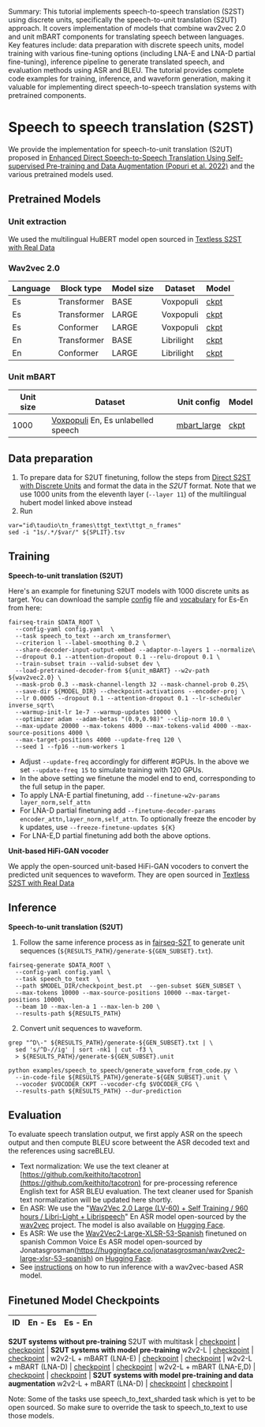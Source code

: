 Summary: This tutorial implements speech-to-speech translation (S2ST) using discrete units, specifically the speech-to-unit translation (S2UT) approach. It covers implementation of models that combine wav2vec 2.0 and unit mBART components for translating speech between languages. Key features include: data preparation with discrete speech units, model training with various fine-tuning options (including LNA-E and LNA-D partial fine-tuning), inference pipeline to generate translated speech, and evaluation methods using ASR and BLEU. The tutorial provides complete code examples for training, inference, and waveform generation, making it valuable for implementing direct speech-to-speech translation systems with pretrained components.

# Speech to speech translation (S2ST)

We provide the implementation for speech-to-unit translation (S2UT) proposed in [Enhanced Direct Speech-to-Speech Translation Using Self-supervised Pre-training and Data Augmentation (Popuri et al. 2022)](https://arxiv.org/abs/2204.02967) and the various pretrained models used.

## Pretrained Models

### Unit extraction

We used the multilingual HuBERT model open sourced in [Textless S2ST with Real Data](textless_s2st_real_data.md)

### Wav2vec 2.0

Language | Block type | Model size | Dataset | Model |
--- | --- | --- | --- | --- |
Es | Transformer | BASE | Voxpopuli | [ckpt](https://dl.fbaipublicfiles.com/fairseq/speech_to_speech/s2st_finetuning/w2v2/es/transformer_B.pt) |
Es | Transformer | LARGE | Voxpopuli | [ckpt](https://dl.fbaipublicfiles.com/fairseq/speech_to_speech/s2st_finetuning/w2v2/es/transformer_L.pt) |
Es | Conformer | LARGE | Voxpopuli | [ckpt](https://dl.fbaipublicfiles.com/fairseq/speech_to_speech/s2st_finetuning/w2v2/es/conformer_L.pt) |
En | Transformer | BASE | Librilight| [ckpt](https://dl.fbaipublicfiles.com/fairseq/speech_to_speech/s2st_finetuning/w2v2/en/transformer_B.pt) |
En | Conformer | LARGE | Librilight | [ckpt](https://dl.fbaipublicfiles.com/fairseq/speech_to_speech/s2st_finetuning/w2v2/en/conformer_L.pt) |

### Unit mBART

Unit size | Dataset | Unit config | Model |
--- | --- | --- | --- |
1000 | [Voxpopuli](https://aclanthology.org/2021.acl-long.80) En, Es unlabelled speech  | [mbart_large](https://github.com/pytorch/fairseq/blob/f591cc94caa85098ccf125a4782f91125b6a086d/fairseq/models/bart/model.py#L368) |[ckpt](https://dl.fbaipublicfiles.com/fairseq/speech_to_speech/s2st_finetuning/unit_mBART/checkpoint.pt) |

## Data preparation

1. To prepare data for S2UT finetuning, follow the steps from [Direct S2ST with Discrete Units](./direct_s2st_discrete_units.md) and format the data in the _S2UT_ format. Note that we use 1000 units from the eleventh layer (`--layer 11`) of the multilingual hubert model linked above instead
2. Run

```
var="id\taudio\tn_frames\ttgt_text\ttgt_n_frames"
sed -i "1s/.*/$var/" ${SPLIT}.tsv
```

## Training

**Speech-to-unit translation (S2UT)**

Here's an example for finetuning S2UT models with 1000 discrete units as target. You can download the sample [config](https://dl.fbaipublicfiles.com/fairseq/speech_to_speech/s2st_finetuning/config.yaml) file and [vocabulary](https://dl.fbaipublicfiles.com/fairseq/speech_to_speech/s2st_finetuning/dict.txt) for Es-En from here:

```
fairseq-train $DATA_ROOT \
  --config-yaml config.yaml  \
  --task speech_to_text --arch xm_transformer\
  --criterion l --label-smoothing 0.2 \
  --share-decoder-input-output-embed --adaptor-n-layers 1 --normalize\
  --dropout 0.1 --attention-dropout 0.1 --relu-dropout 0.1 \
  --train-subset train --valid-subset dev \
  --load-pretrained-decoder-from ${unit_mBART} --w2v-path ${wav2vec2.0} \
  --mask-prob 0.3 --mask-channel-length 32 --mask-channel-prob 0.25\
  --save-dir ${MODEL_DIR} --checkpoint-activations --encoder-proj \
  --lr 0.0005 --dropout 0.1 --attention-dropout 0.1 --lr-scheduler inverse_sqrt\
  --warmup-init-lr 1e-7 --warmup-updates 10000 \
  --optimizer adam --adam-betas "(0.9,0.98)" --clip-norm 10.0 \
  --max-update 20000 --max-tokens 4000 --max-tokens-valid 4000 --max-source-positions 4000 \
  --max-target-positions 4000 --update-freq 120 \
  --seed 1 --fp16 --num-workers 1
```

* Adjust `--update-freq` accordingly for different #GPUs. In the above we set `--update-freq 15` to simulate training with 120 GPUs.
* In the above setting we finetune the model end to end, corresponding to the full setup in the paper.
* To apply LNA-E partial finetuning, add `--finetune-w2v-params layer_norm,self_attn`
* For LNA-D partial finetuning add `--finetune-decoder-params encoder_attn,layer_norm,self_attn`. To optionally freeze the encoder by k updates, use `--freeze-finetune-updates ${K}`
* For LNA-E,D partial finetuning add both the above options.

**Unit-based HiFi-GAN vocoder**

We apply the open-sourced unit-based HiFi-GAN vocoders to convert the predicted unit sequences to waveform. They are open sourced in [Textless S2ST with Real Data](textless_s2st_real_data.md)

## Inference

**Speech-to-unit translation (S2UT)**

1. Follow the same inference process as in [fairseq-S2T](https://github.com/pytorch/fairseq/tree/main/examples/speech_to_text) to generate unit sequences (`${RESULTS_PATH}/generate-${GEN_SUBSET}.txt`).

```
fairseq-generate $DATA_ROOT \
  --config-yaml config.yaml \
  --task speech_to_text  \
  --path $MODEL_DIR/checkpoint_best.pt  --gen-subset $GEN_SUBSET \
  --max-tokens 10000 --max-source-positions 10000 --max-target-positions 10000\
  --beam 10 --max-len-a 1 --max-len-b 200 \
  --results-path ${RESULTS_PATH}
```

2. Convert unit sequences to waveform.

```
grep "^D\-" ${RESULTS_PATH}/generate-${GEN_SUBSET}.txt | \
  sed 's/^D-//ig' | sort -nk1 | cut -f3 \
  > ${RESULTS_PATH}/generate-${GEN_SUBSET}.unit

python examples/speech_to_speech/generate_waveform_from_code.py \
  --in-code-file ${RESULTS_PATH}/generate-${GEN_SUBSET}.unit \
  --vocoder $VOCODER_CKPT --vocoder-cfg $VOCODER_CFG \
  --results-path ${RESULTS_PATH} --dur-prediction
```

## Evaluation

To evaluate speech translation output, we first apply ASR on the speech output and then compute BLEU score betweent the ASR decoded text and the references using sacreBLEU.

* Text normalization: We use the text cleaner at [https://github.com/keithito/tacotron](https://github.com/keithito/tacotron) for pre-processing reference English text for ASR BLEU evaluation. The text cleaner used for Spanish text normalization will be updated here shortly.
* En ASR: We use the "[Wav2Vec 2.0 Large (LV-60) + Self Training / 960 hours / Libri-Light + Librispeech](https://dl.fbaipublicfiles.com/fairseq/wav2vec/wav2vec_vox_960h_pl.pt)" En ASR model open-sourced by the [wav2vec](https://github.com/pytorch/fairseq/tree/main/examples/wav2vec) project. The model is also available on [Hugging Face](https://huggingface.co/facebook/wav2vec2-large-960h-lv60-self).
* Es ASR: We use the [Wav2Vec2-Large-XLSR-53-Spanish](https://huggingface.co/facebook/wav2vec2-large-xlsr-53) finetuned on spanish Common Voice Es ASR model open-sourced by Jonatasgrosman(<https://huggingface.co/jonatasgrosman/wav2vec2-large-xlsr-53-spanish>) on [Hugging Face](https://huggingface.co/jonatasgrosman/wav2vec2-large-xlsr-53-spanish).
* See [instructions](https://github.com/pytorch/fairseq/tree/main/examples/wav2vec#evaluating-a-ctc-model) on how to run inference with a wav2vec-based ASR model.


## Finetuned Model Checkpoints

ID | En - Es | Es - En |
| --- | --- | --- |
**S2UT systems without pre-training**
S2UT with multitask | [checkpoint](https://dl.fbaipublicfiles.com/fairseq/speech_to_speech/s2st_finetuning/en_es//S2UT_w_multitask.pt) | [checkpoint](https://dl.fbaipublicfiles.com/fairseq/speech_to_speech/s2st_finetuning/es_en//S2UT_w_multitask.pt) |
**S2UT systems with model pre-training**
w2v2-L | [checkpoint](https://dl.fbaipublicfiles.com/fairseq/speech_to_speech/s2st_finetuning/en_es//w2v2_only.pt ) | [checkpoint](https://dl.fbaipublicfiles.com/fairseq/speech_to_speech/s2st_finetuning/es_en//w2v2_only.pt) |
w2v2-L + mBART (LNA-E) | [checkpoint](https://dl.fbaipublicfiles.com/fairseq/speech_to_speech/s2st_finetuning/en_es//w2v2_mbart_LNE.pt) | [checkpoint](https://dl.fbaipublicfiles.com/fairseq/speech_to_speech/s2st_finetuning/es_en//w2v2_mbart_LNE.pt) |
w2v2-L + mBART (LNA-D) | [checkpoint](https://dl.fbaipublicfiles.com/fairseq/speech_to_speech/s2st_finetuning/en_es//w2v2_mbart_LND.pt) | [checkpoint](https://dl.fbaipublicfiles.com/fairseq/speech_to_speech/s2st_finetuning/es_en//w2v2_mbart_LND.pt) |
w2v2-L + mBART (LNA-E,D) | [checkpoint](https://dl.fbaipublicfiles.com/fairseq/speech_to_speech/s2st_finetuning/en_es//w2v2_mbart_LNED.pt) | [checkpoint](https://dl.fbaipublicfiles.com/fairseq/speech_to_speech/s2st_finetuning/es_en//w2v2_mbart_LNED.pt) |
**S2UT systems with model pre-training and data augmentation**
w2v2-L + mBART (LNA-D) | [checkpoint](https://dl.fbaipublicfiles.com/fairseq/speech_to_speech/s2st_finetuning/en_es//w2v2_mbart_LND_w_ASR.pt) | [checkpoint](https://dl.fbaipublicfiles.com/fairseq/speech_to_speech/s2st_finetuning/es_en//w2v2_mbart_LND_w_ASR.pt) |

Note: Some of the tasks use speech_to_text_sharded task which is yet to be open sourced. So make sure to override the task to speech_to_text to use those models.
